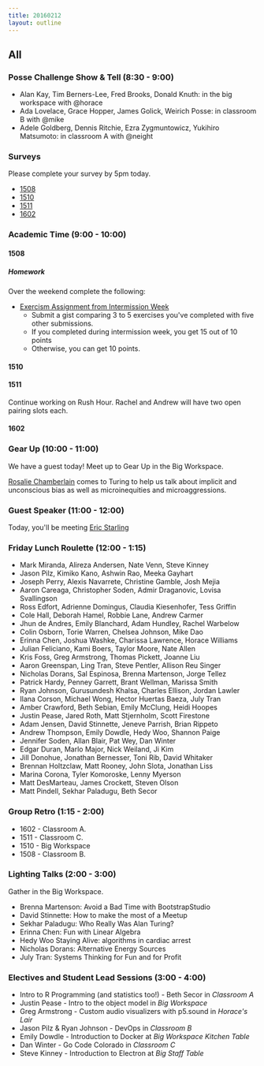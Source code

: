 ```yaml
---
title: 20160212
layout: outline
---
```

## All

### Posse Challenge Show & Tell (8:30 - 9:00)

* Alan Kay, Tim Berners-Lee, Fred Brooks, Donald Knuth: in the big workspace with @horace
* Ada Lovelace, Grace Hopper, James Golick, Weirich Posse:  in classroom B with @mike
* Adele Goldberg, Dennis Ritchie, Ezra Zygmuntowicz, Yukihiro Matsumoto: in classroom A with @neight

### Surveys

Please complete your survey by 5pm today.

* [1508]()
* [1510]()
* [1511](https://docs.google.com/forms/d/13nMPQPl4p8CpCtTds0a04IyzxU3PVTsbmb4y-K0xPs4/viewform?usp=send_form)
* [1602]()

### Academic Time (9:00 - 10:00)

#### 1508

##### Homework

Over the weekend complete the following:

- [Exercism Assignment from Intermission Week][esub]
  - Submit a gist comparing 3 to 5 exercises you've completed with five other submissions.
  - If you completed during intermission week, you get 15 out of 10 points
  - Otherwise, you can get 10 points.

[esub]: https://github.com/turingschool/intermission-assignments/issues/49

#### 1510

#### 1511

Continue working on Rush Hour. Rachel and Andrew will have two open pairing slots each.  

#### 1602

### Gear Up (10:00 - 11:00)

We have a guest today! Meet up to Gear Up in the Big Workspace.

[Rosalie Chamberlain](http://rosaliechamberlainconsulting.com/) comes to Turing to help us
talk about implicit and unconscious bias as well as microinequities and microaggressions.

### Guest Speaker (11:00 - 12:00)

Today, you'll be meeting [Eric Starling](http://ericstarling.com/)

### Friday Lunch Roulette (12:00 - 1:15)

* Mark Miranda, Alireza Andersen, Nate Venn, Steve Kinney
* Jason Pilz, Kimiko Kano, Ashwin Rao, Meeka Gayhart
* Joseph Perry, Alexis Navarrete, Christine Gamble, Josh Mejia
* Aaron Careaga, Christopher Soden, Admir Draganovic, Lovisa Svallingson
* Ross Edfort, Adrienne Domingus, Claudia Kiesenhofer, Tess Griffin
* Cole Hall, Deborah Hamel, Robbie Lane, Andrew Carmer
* Jhun de Andres, Emily Blanchard, Adam Hundley, Rachel Warbelow
* Colin Osborn, Torie Warren, Chelsea Johnson, Mike Dao
* Erinna Chen, Joshua Washke, Charissa Lawrence, Horace Williams
* Julian Feliciano, Kami Boers, Taylor Moore, Nate Allen
* Kris Foss, Greg Armstrong, Thomas Pickett, Joanne Liu
* Aaron Greenspan, Ling Tran, Steve Pentler, Allison Reu Singer
* Nicholas Dorans, Sal Espinosa, Brenna Martenson, Jorge Tellez
* Patrick Hardy, Penney Garrett, Brant Wellman, Marissa Smith
* Ryan Johnson, Gurusundesh Khalsa, Charles Ellison, Jordan Lawler
* Ilana Corson, Michael Wong, Hector Huertas Baeza, July Tran
* Amber Crawford, Beth Sebian, Emily McClung, Heidi Hoopes
* Justin Pease, Jared Roth, Matt Stjernholm, Scott Firestone
* Adam Jensen, David Stinnette, Jeneve Parrish, Brian Rippeto
* Andrew Thompson, Emily Dowdle, Hedy Woo, Shannon Paige
* Jennifer Soden, Allan Blair, Pat Wey, Dan Winter
* Edgar Duran, Marlo Major, Nick Weiland, Ji Kim
* Jill Donohue, Jonathan Bernesser, Toni Rib, David Whitaker
* Brennan Holtzclaw, Matt Rooney, John Slota, Jonathan Liss
* Marina Corona, Tyler Komoroske, Lenny Myerson
* Matt DesMarteau, James Crockett, Steven Olson
* Matt Pindell, Sekhar Paladugu, Beth Secor

### Group Retro (1:15 - 2:00)

* 1602 - Classroom A.
* 1511 - Classroom C.
* 1510 - Big Workspace
* 1508 - Classroom B.

### Lighting Talks (2:00 - 3:00)

Gather in the Big Workspace. 

* Brenna Martenson: Avoid a Bad Time with BootstrapStudio
* David Stinnette: How to make the most of a Meetup
* Sekhar Paladugu: Who Really Was Alan Turing?
* Erinna Chen: Fun with Linear Algebra
* Hedy Woo Staying Alive: algorithms in cardiac arrest
* Nicholas Dorans: Alternative Energy Sources
* July Tran: Systems Thinking for Fun and for Profit

### Electives and Student Lead Sessions (3:00 - 4:00)

* Intro to R Programming (and statistics too!) - Beth Secor in *Classroom A*
* Justin Pease - Intro to the object model in *Big Workspace* 
* Greg Armstrong - Custom audio visualizers with p5.sound in *Horace's Lair*
* Jason Pilz & Ryan Johnson - DevOps in *Classroom B* 
* Emily Dowdle - Introduction to Docker at *Big Workspace Kitchen Table* 
* Dan Winter - Go Code Colorado in *Classroom C* 
* Steve Kinney - Introduction to Electron at *Big Staff Table*
